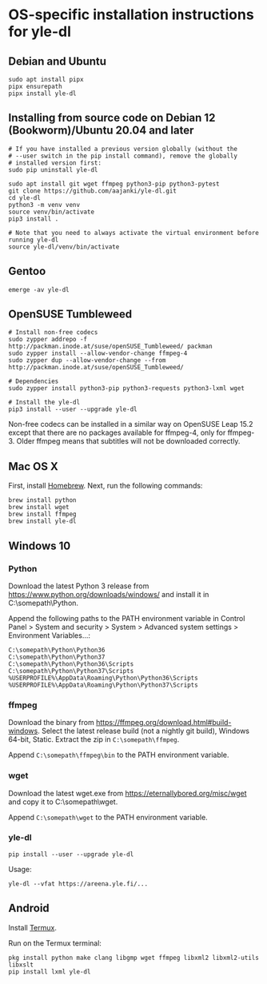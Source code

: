 # OS-specific installation instructions for yle-dl

## Debian and Ubuntu

```
sudo apt install pipx
pipx ensurepath
pipx install yle-dl
```

## Installing from source code on Debian 12 (Bookworm)/Ubuntu 20.04 and later

```
# If you have installed a previous version globally (without the
# --user switch in the pip install command), remove the globally
# installed version first:
sudo pip uninstall yle-dl

sudo apt install git wget ffmpeg python3-pip python3-pytest
git clone https://github.com/aajanki/yle-dl.git
cd yle-dl
python3 -m venv venv
source venv/bin/activate
pip3 install .

# Note that you need to always activate the virtual environment before running yle-dl
source yle-dl/venv/bin/activate
```

## Gentoo

```
emerge -av yle-dl
```


## OpenSUSE Tumbleweed

```
# Install non-free codecs
sudo zypper addrepo -f http://packman.inode.at/suse/openSUSE_Tumbleweed/ packman
sudo zypper install --allow-vendor-change ffmpeg-4
sudo zypper dup --allow-vendor-change --from http://packman.inode.at/suse/openSUSE_Tumbleweed/

# Dependencies
sudo zypper install python3-pip python3-requests python3-lxml wget

# Install the yle-dl
pip3 install --user --upgrade yle-dl
```

Non-free codecs can be installed in a similar way on OpenSUSE Leap
15.2 except that there are no packages available for ffmpeg-4, only
for ffmpeg-3. Older ffmpeg means that subtitles will not be downloaded
correctly.


## Mac OS X

First, install [Homebrew](https://brew.sh/). Next, run the following
commands:

```
brew install python
brew install wget
brew install ffmpeg
brew install yle-dl
```


## Windows 10

### Python

Download the latest Python 3 release from
https://www.python.org/downloads/windows/ and install it in C:\somepath\Python.

Append the following paths to the PATH environment variable in Control
Panel > System and security > System > Advanced system settings >
Environment Variables...:
```
C:\somepath\Python\Python36
C:\somepath\Python\Python37
C:\somepath\Python\Python36\Scripts
C:\somepath\Python\Python37\Scripts
%USERPROFILE%\AppData\Roaming\Python\Python36\Scripts
%USERPROFILE%\AppData\Roaming\Python\Python37\Scripts
```

### ffmpeg

Download the binary from
https://ffmpeg.org/download.html#build-windows. Select the latest
release build (not a nightly git build), Windows 64-bit, Static.
Extract the zip in `C:\somepath\ffmpeg`.

Append `C:\somepath\ffmpeg\bin` to the PATH environment variable.

### wget

Download the latest wget.exe from https://eternallybored.org/misc/wget
and copy it to C:\somepath\wget.

Append `C:\somepath\wget` to the PATH environment variable.

### yle-dl

```
pip install --user --upgrade yle-dl
```

Usage:

```
yle-dl --vfat https://areena.yle.fi/...
```


## Android

Install [Termux](https://termux.com/).

Run on the Termux terminal:
```
pkg install python make clang libgmp wget ffmpeg libxml2 libxml2-utils libxslt
pip install lxml yle-dl
```
